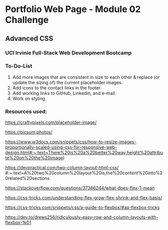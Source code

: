 
# Portfolio Web Page - Module 02 Challenge  

## Advanced CSS  

### UCI Irvinie Full-Stack Web Development Bootcamp  

### To-Do-List  

1. Add more images that are consistent in size to each other & replace (or update the sizing of) the current placeholder images.  
2. Add icons to the contact links in the footer.  
3. Add working links to GitHub, Linkedin, and e-mail.  
4. Work on styling.  

### Resources used:

https://craftypixels.com/placeholder-image/

https://picsum.photos/

https://www.w3docs.com/snippets/css/how-to-resize-images-proportionally-scaled-using-css-for-responsive-web-design.html#:~:text=There%20is%20a%20better%20way,height%20attribute%20on%20the%20image)  

https://devpractical.com/two-column-layout-html-css/  #:~:text=A%20two%20column%20layout%20is,the%20content%20into%20related%20sections

https://stackoverflow.com/questions/37386244/what-does-flex-1-mean  

https://css-tricks.com/understanding-flex-grow-flex-shrink-and-flex-basis/  

https://css-tricks.com/snippets/css/a-guide-to-flexbox/#aa-flexbox-tricks

https://dev.to/drews256/ridiculously-easy-row-and-column-layouts-with-flexbox-1k01